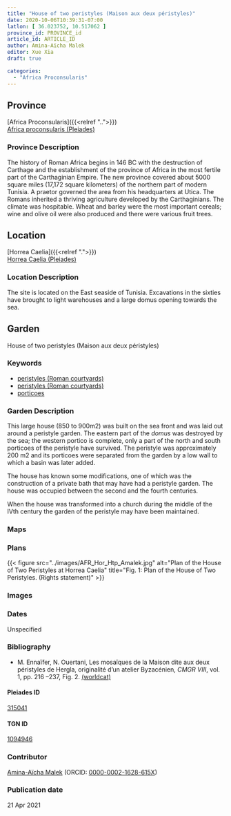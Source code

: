 ```yaml
---
title: "House of two peristyles (Maison aux deux péristyles)"
date: 2020-10-06T10:39:31-07:00
latlon: [ 36.023752, 10.517062 ]
province_id: PROVINCE_id
article_id: ARTICLE_ID
author: Amina-Aïcha Malek
editor: Xue Xia
draft: true

categories:
  - "Africa Proconsularis"
---
```


## Province
[Africa Proconsularis]({{<relref "..">}}) \
[Africa proconsularis (Pleiades)](https://pleiades.stoa.org/places/991341)

### Province Description
The history of Roman Africa begins in 146 BC with the destruction of Carthage and the establishment of the province of Africa in the most fertile part of the Carthaginian Empire. The new province covered about 5000 square miles (17,172 square kilometers) of the northern part of modern Tunisia. A praetor governed the area from his headquarters at Utica. The Romans inherited a thriving agriculture developed by the Carthaginians. The climate was hospitable. Wheat and barley were the most important cereals; wine and olive oil were also produced and there were various fruit trees.

## Location

[Horrea Caelia]({{<relref ".">}}) \
[Horrea Caelia (Pleiades)](https://pleiades.stoa.org/places/315041)

### Location Description

The site is located on the East seaside of Tunisia. Excavations in the sixties have brought to light warehouses and a large domus opening towards the sea.


<!-- LEAVE THIS BLANK FOR NOW -->

<!--## Sublocation-->

<!--
[AREA WITHIN LOCATION, LIKE “PALATINE HILL”](GEOREFERENCE LINK)
A sublocation is any area larger than an individual garden, but located within a location. I would always try to include a link to a controlled vocabulary here if possible. This ID may well be different from the Garden ID, e.g., Pompeii versus a Garden in one of the houses which has its own Pleiades ID.
-->

<!--### Sublocation Description-->

<!-- DESCRIPTION -->

## Garden
House of two peristyles (Maison aux deux péristyles)

### Keywords
- [peristyles (Roman courtyards)](http://vocab.getty.edu/page/aat/300004029)
- [peristyles (Roman courtyards)](http://vocab.getty.edu/page/aat/300080971)
- [porticoes](http://vocab.getty.edu/page/aat/300004145)

### Garden Description
 This large house (850 to 900m2) was built on the sea front and was laid out around a peristyle garden. The eastern part of the *domus* was destroyed by the sea; the western portico is complete, only a part of the north and south porticoes of the peristyle have survived. The peristyle was approximately 200 m2 and its porticoes were separated from the garden by a low wall to which a basin was later added.

 The house has known some modifications, one of which was the construction of a private bath that may have had a peristyle garden. The house was occupied between the second and the fourth centuries.

 When the house was transformed into a church during the middle of the IVth century the garden of the peristyle may have been maintained.



### Maps

<!--
{{< figure src="IMG_URL" alt="ALT_TEXT" title="CAPTION" >}}
-->

### Plans
{{< figure src="../images/AFR_Hor_Htp_Amalek.jpg" alt="Plan of the House of Two Peristyles at Horrea Caelia" title="Fig. 1: Plan of the House of Two Peristyles. (Rights statement)" >}}
<!--
{{< figure src="IMG_URL" alt="ALT_TEXT" title="CAPTION" >}}
-->

### Images

<!--
{{< figure src="IMG_URL" alt="ALT_TEXT" title="CAPTION" >}}
-->

### Dates
Unspecified

### Bibliography
* M. Ennaïfer, N. Ouertani, Les mosaïques de la Maison dite aux deux péristyles de Hergla, originalité d’un atelier Byzacénien, *CMGR VIII*, vol. 1, pp. 216 –237, Fig. 2. [(worldcat)](http://www.worldcat.org/oclc/833866146)

<!--#### Periodo ID-->

<!-- [PERIODO_ID](https://pleiades.stoa.org/places/PLEIADES_ID) -->

#### Pleiades ID

[315041](https://pleiades.stoa.org/places/315041)

#### TGN ID
[1094946](http://vocab.getty.edu/page/tgn/1094946)

### Contributor
[Amina-Aïcha Malek](link) (ORCID: [0000-0002-1628-615X](https://orcid.org/0000-0002-1628-615X))

### Publication date

21 Apr 2021

<!--### Related articles-->

<!-- Links to other related articles. Leave blank for now -->